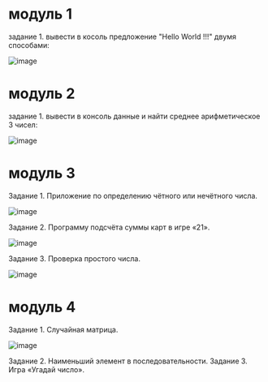 # модуль 1
задание 1. вывести в косоль предложение "Hello World !!!" двумя способами:

![image](https://user-images.githubusercontent.com/109956617/181068488-c3f9a5c1-eaa5-442d-95a4-f103ec6ca797.png)
# модуль 2
задание 1. вывести в консоль данные и найти среднее арифметическое 3 чисел:

![image](https://user-images.githubusercontent.com/109956617/181067978-5aa384e8-f093-4d21-8f32-ba92bc25fbf3.png)
# модуль 3
Задание 1. Приложение по определению чётного или нечётного числа.

![image](https://user-images.githubusercontent.com/109956617/181080212-75d9783e-fb68-412b-8d40-82dcc05991c3.png)

Задание 2. Программу подсчёта суммы карт в игре «21».

![image](https://user-images.githubusercontent.com/109956617/181082537-cd0e9fa1-5784-4ba6-99b8-f6d4b13d54c6.png)

Задание 3. Проверка простого числа.

![image](https://user-images.githubusercontent.com/109956617/181082671-88d71588-0355-46cc-b298-2bd5c32f57f0.png)
# модуль 4
Задание 1. Случайная матрица.

![image](https://user-images.githubusercontent.com/109956617/181092971-429053a2-0bde-4d02-b5c9-ae15671934ef.png)

Задание 2. Наименьший элемент в последовательности.
Задание 3. Игра «Угадай число».
